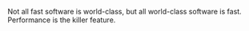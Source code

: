 Not all fast software is world-class, but all world-class software is fast. Performance is the killer feature.
